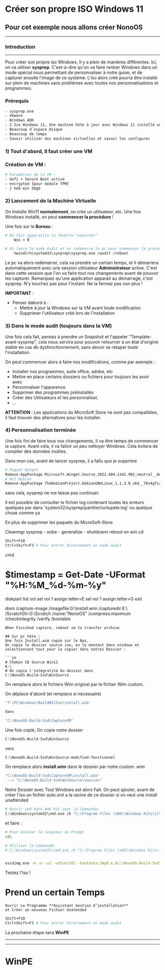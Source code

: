 # Créer son propre ISO Windows 11

## Pour cet exemple nous allons créer **NonoOS**
---

### **Introduction**
---
Pour créer son propre iso Windows, Il y a plein de manières différentes. Ici,  on va utiliser **sysprep**.
C'est-à-dire qu'on va faire rentrer Windows dans un mode spécial nous permettant de personnaliser à notre guise, et de capturer ensuite l'image de ce système. L'iso alors créé pourra être installé sur plein de machines sans problèmes avec toutes nos personnalisations et programmes. 

### **Prérequis**
```sh
- sysprep.exe
- Vmware
- Windows ADK
- 2 Iso Windows 11, Une machine hôte à jour avec Windows 11 installé une VM avec win11 que l´on clonera
- Beaucoup d´espace Disque
- Beaucoup de temps
- Savoir utiliser des machines virtuelles et savoir les configurer
```

### **1) Tout d'abord, Il faut créer une VM**

### Création de VM :
```sh
# Paramètres de la VM :
- Uefi + Secure Boot activé
- encrypted (pour module TPM)
- 2 hdd min 50gb

```


### **2) Lancement de la Machine Virtuelle**
On Installe Win11 **normalement**, on crée un utilisateur, etc.
Une fois Windows installé, on peut **commencer la procédure** !

Une fois sur le **Bureau** :

```sh
# On fait apparaitre la fenêtre "exécuter"
    Win + R

# On lance le mode Audit et on redémarre le pc pour commencer la procédure
    %windir%\system32\sysprep\sysprep.exe /audit /reboot
```

Le pc va alors redémarrer, cela va prendre un certain temps, et il démarrera automatiquement avec une session utilisateur **Administrateur** active. C'est dans cette session que l'on va faire tout nos changements avant de pouvoir les capturer. Remarquez qu'une application apparait au démarrage, c'est sysprep. N'y touchez pas pour l'instant. Ne la fermez pas non plus !

**IMPORTANT** :
- Penser dabord à :
    - Mettre à jour la Windows sur la VM avant toute modification                     
    - Supprimer l'utilisateur créé lors de l'installation

### **3) Dans le mode audit (toujours dans la VM)**
Une fois cela fait, pensez à prendre un Snapshot et l'appeler "Template-avant-sysprep", cela nous servira pour pouvoir retourner à un état d'origine stable en cas de dysfonctionnement, sans devoir se retaper toute l'installation.  

On peut commencer alors à faire nos modifications, comme par exemple :

- Installer nos programmes, suite office, adobe, etc
- Mettre en place certains dossiers ou fichiers pour toujours les avoir avec
- Personnaliser l'apparence
- Supprimer des programmes préinstallés
- Créer des Utilisateurs et les personnaliser,
- ...

**ATTENTION** : Les applications du MicroSoft Store ne sont pas compatibles, il faut trouver des alternatives pour les installer.


### **4) Personnalisation terminée**
Une fois fini de faire tous vos changements, Il va être temps de commencer la capture.
Avant cela, il va falloir un peu nettoyer Windows. Cela évitera de compiler des données inutiles.

Dans mon cas, avant de lancer sysprep, il a fallu que je supprime

```sh
# Paquet Winget
Remove-AppPackage Microsoft.Winget.Source_2022.404.1342.992_neutral__8wekyb3d8bbwe
# Wsl Debian
Remove-AppPackage TheDebianProject.DebianGNULinux_1.1.3.0_x64__76v4gfsz19hv4
```
sans cela, sysprep ne me laisse pas continuer.

Il est possible de consulter le fichier log contenant toutes les erreurs quelques par dans 'system32/sysprep/panther/uctupate.log' ou quelque chose comme ça

En plus de supprimer les paquets du MicroSoft-Store
 
Cleanmgr
sysprep  - oobe - generalize - shutdowm
reboot on win cd

```sh
Shift+F10
Ctrl+Shift+F3 # Pour entrer directement en mode audit
```
 cmd

# $timestamp = Get-Date -UFormat "%H:%M_%d-%m-%y"

diskpart
list vol
sel vol 1
assign letter=E
sel vol 1
assign letter=G
exit

dism /capture-image /imagefile:G:\install.wim /capturedir:E:\ /ScratchDir:G:\Scratch /name:"NonoOS" /compress:maximum /checkintegrity /verify /bootable

```
When Finished capture, reboot vm to transfer archive

## Sur pc hôte :
Une fois Install.wim copié sur le Nas, 
On copie le dossier source iso, en le montant dans windows et selectionnant tout pour le copier dans notres Dossier : 

```sh
# Chemin CD Source Win11
K:\
# On copie l'intégralité du dossier dans
C:\NonoOS-Build-Ssd\WinSource
```
On remplace alors le fichiers Wim original par le fichier Wim custom.

On déplace d'abord (et remplace si nécessaire)

```sh
'T:\PC\Windows\BuildW11Iso\install.wim'

dans

'C:\NonoOS-Build-Ssd\CaptureVM'
```
Une fois copié, On copie notre dossier
```sh
C:\NonoOS-Build-Ssd\WinSource
```
vers
```sh
C:\NonoOS-Build-Ssd\WinSource-modified-fonctionnel
```
On remplace alors
**install.wim** dans le dossier par notre custom .wim


```sh
"C:\NonoOS-Build-Ssd\CaptureVM\install.wim"
 --> "C:\NonoOS-Build-Ssd\WinSource\sources"
```
Notre Dossier avec Tout Windows est alors Fait. On peut ajouter, avant de créer l'iso un fichier auto.xml a la racine de ce dossier si on veut une install unattended

```sh
# Ouvrir cmd Dans Adk kit avec la Commande:
C:\Windows\system32\cmd.exe /k "C:\Program Files (x86)\Windows Kits\11\Assessment and Deployment Kit\Deployment Tools\DandISetEnv.bat" 
```

et faire :

```sh
# Pour enlever la longueur du Prompt
cd\
```
```sh
# Utiliser la Commande:
# C:\Windows\system32\cmd.exe /k "C:\Program Files (x86)\Windows Kits\11\Assessment and Deployment Kit\Deployment Tools\DandISetEnv.bat" 


oscdimg.exe -m -o -u2 -udfver102 -bootdata:2#p0,e,bC:\NonoOS-Build-Ssd\WinSource-modified-fonctionnel\boot\etfsboot.com#pEF,e,bC:\NonoOS-Build-Ssd\WinSource-modified-fonctionnel\efi\microsoft\boot\efisys.bin C:\NonoOS-Build-Ssd\WinSource-modified-fonctionnel C:\NonoOS-Build-Ssd\NonoOS.iso
```
Testez l'Iso !

# Prend un certain Temps
```
Ouvrir Le Programme **Assistant Gestion d’installation**
et Créer un nouveau Fichier Unatended
```

```sh
Shift+F10
Ctrl+Shift+F3 # Pour entrer directement en mode audit
```

La prochaine étape sera **WinPE**

---
---

# WinPE

